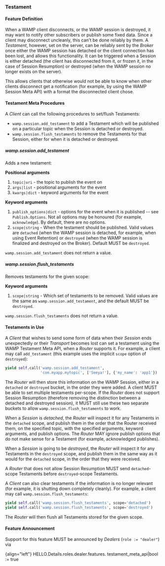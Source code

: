### Testament

#### Feature Definition

When a WAMP client disconnects, or the WAMP session is destroyed, it may want to notify other subscribers or publish some fixed data.
Since a client may disconnect uncleanly, this can't be done reliably by them.
A *Testament*, however, set on the server, can be reliably sent by the *Broker* once either the WAMP session has detached or the client connection has been lost, and allows this functionality.
It can be triggered when a Session is either detached (the client has disconnected from it, or frozen it, in the case of Session Resumption) or destroyed (when the WAMP session no longer exists on the server).

This allows clients that otherwise would not be able to know when other clients disconnect get a notification (for example, by using the WAMP Session Meta API) with a format the disconnected client chose.

#### Testament Meta Procedures

A *Client* can call the following procedures to set/flush Testaments:

* `wamp.session.add_testament` to add a Testament which will be published on a particular topic when the Session is detached or destroyed.
* `wamp.session.flush_testaments` to remove the Testaments for that Session, either for when it is detached or destroyed.

##### wamp.session.add_testament

Adds a new testament:

**Positional arguments**

1. `topic|uri` - the topic to publish the event on
2. `args|list` - positional arguments for the event
3. `kwargs|dict` - keyword arguments for the event

**Keyword arguments**

1. `publish_options|dict` - options for the event when it is published -- see `Publish.Options`. Not all options may be honoured (for example, `acknowledge`). By default, there are no options.
2. `scope|string` - When the testament should be published. Valid values are `detached` (when the WAMP session is detached, for example, when using Event Retention) or `destroyed` (when the WAMP session is finalized and destroyed on the Broker). Default MUST be `destroyed`.

`wamp.session.add_testament` does not return a value.

##### wamp.session.flush_testaments

Removes testaments for the given scope:

**Keyword arguments**

1. `scope|string` - Which set of testaments to be removed. Valid values are the same as `wamp.session.add_testament`, and the default MUST be `destroyed`.

`wamp.session.flush_testaments` does not return a value.

#### Testaments in Use

A *Client* that wishes to send some form of data when their *Session* ends unexpectedly or their *Transport* becomes lost can set a testament using the WAMP Testament Meta API, when a *Router* supports it.
For example, a client may call `add_testament` (this example uses the implicit `scope` option of `destroyed`):

```python
yield self.call('wamp.session.add_testament',
                'com.myapp.mytopic', ['Seeya!'], {'my_name': 'app1'})
```

The *Router* will then store this information on the WAMP Session, either in a `detached` or `destroyed` bucket, in the order they were added.
A client MUST be able to set multiple testaments per-scope.
If the *Router* does not support Session Resumption (therefore removing the distinction between a detached and destroyed session), it MUST still use these two separate buckets to allow `wamp.session.flush_testaments` to work.

When a *Session* is *detached*, the *Router* will inspect it for any Testaments in the `detached` scope, and publish them in the order that the Router received them, on the specified topic, with the specified arguments, keyword arguments, and publish options.
The *Router* MAY ignore publish options that do not make sense for a Testament (for example, acknowledged publishes).

When a *Session* is going to be *destroyed*, the *Router* will inspect it for any Testaments in the `destroyed` scope, and publish them in the same way as it would for the `detached` scope, in the order that they were received.

A *Router* that does not allow Session Resumption MUST send `detached`-scope Testaments before `destroyed`-scope Testaments.

A *Client* can also clear testaments if the information is no longer relevant (for example, it is shutting down completely cleanly).
For example, a client may call `wamp.session.flush_testaments`:

```python
yield self.call('wamp.session.flush_testaments', scope='detached')
yield self.call('wamp.session.flush_testaments', scope='destroyed')
```

The *Router* will then flush all Testaments stored for the given scope.

#### Feature Announcement

Support for this feature MUST be announced by *Dealers* (`role := "dealer"`) via

{align="left"}
        HELLO.Details.roles.dealer.features.
            testament_meta_api|bool := true
